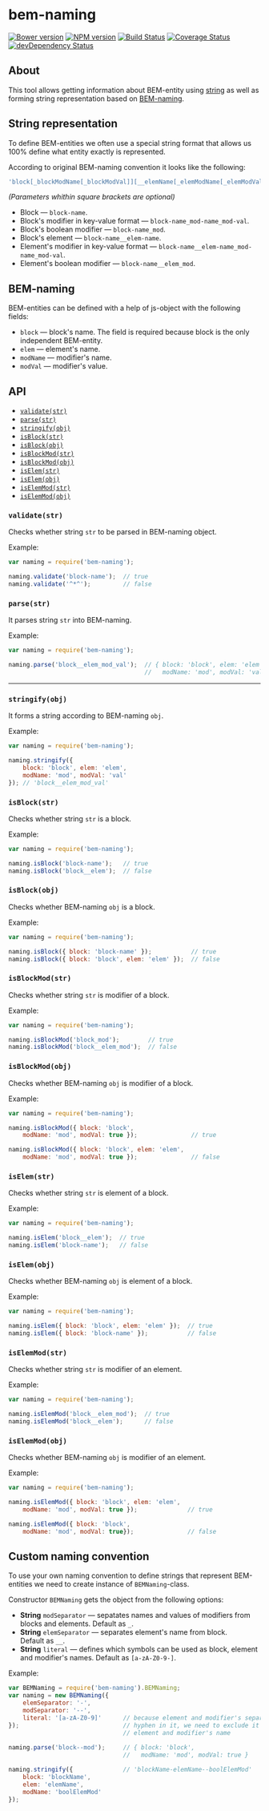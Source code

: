 bem-naming
==========

[![Bower version](https://badge.fury.io/bo/bem-naming.svg)](http://badge.fury.io/bo/bem-naming) [![NPM version](https://badge.fury.io/js/bem-naming.svg)](http://badge.fury.io/js/bem-naming) [![Build Status](https://travis-ci.org/bem/bem-naming.svg)](https://travis-ci.org/bem/bem-naming) [![Coverage Status](https://img.shields.io/coveralls/bem/bem-naming.svg?branch=master)](https://coveralls.io/r/bem/bem-naming) [![devDependency Status](https://david-dm.org/bem/bem-naming/dev-status.svg)](https://david-dm.org/bem/bem-naming#info=devDependencies)

About
-----

This tool allows getting information about BEM-entity using [string](#string-representation) as well as forming string representation based on [BEM-naming](#bem-naming).

String representation
---------------------
To define BEM-entities we often use a special string format that allows us 100% define what entity exactly is represented.

According to original BEM-naming convention it looks like the following:

```js
'block[_blockModName[_blockModVal]][__elemName[_elemModName[_elemModVal]]]'
```

*(Parameters whithin square brackets are optional)*

* Block — `block-name`.
* Block's modifier in key-value format — `block-name_mod-name_mod-val`.
* Block's boolean modifier — `block-name_mod`.
* Block's element — `block-name__elem-name`.
* Element's modifier in key-value format — `block-name__elem-name_mod-name_mod-val`.
* Element's boolean modifier — `block-name__elem_mod`.

BEM-naming
----------

BEM-entities can be defined with a help of js-object with the following fields:

* `block` — block's name. The field is required because block is the only independent BEM-entity.
* `elem` — element's name.
* `modName` — modifier's name.
* `modVal` — modifier's value.

API
---

* [`validate(str)`](#validatestr)
* [`parse(str)`](#parsestr)
* [`stringify(obj)`](#stringifyobj)
* [`isBlock(str)`](#isblockstr)
* [`isBlock(obj)`](#isblockobj)
* [`isBlockMod(str)`](#isblockmodstr)
* [`isBlockMod(obj)`](#isblockmodobj)
* [`isElem(str)`](#iselemstr)
* [`isElem(obj)`](#iselemobj)
* [`isElemMod(str)`](#iselemmodstr)
* [`isElemMod(obj)`](#iselemmodobj)

### `validate(str)`

Checks whether string `str` to be parsed in BEM-naming object.

Example:

```js
var naming = require('bem-naming');

naming.validate('block-name');  // true
naming.validate('^*^');         // false
```

### `parse(str)`

It parses string `str` into BEM-naming.

Example:

```js
var naming = require('bem-naming');

naming.parse('block__elem_mod_val');  // { block: 'block', elem: 'elem',
                                      //   modName: 'mod', modVal: 'val' }
```

<hr/>

### `stringify(obj)`

It forms a string according to BEM-naming `obj`.

Example:

```js
var naming = require('bem-naming');

naming.stringify({
    block: 'block', elem: 'elem',
    modName: 'mod', modVal: 'val'
}); // 'block__elem_mod_val'
```

### `isBlock(str)`

Checks whether string `str` is a block.

Example:

```js
var naming = require('bem-naming');

naming.isBlock('block-name');   // true
naming.isBlock('block__elem');  // false
```

### `isBlock(obj)`

Checks whether BEM-naming `obj` is a block.

Example:

```js
var naming = require('bem-naming');

naming.isBlock({ block: 'block-name' });           // true
naming.isBlock({ block: 'block', elem: 'elem' });  // false
```

### `isBlockMod(str)`

Checks whether string `str` is modifier of a block.

Example:

```js
var naming = require('bem-naming');

naming.isBlockMod('block_mod');        // true
naming.isBlockMod('block__elem_mod');  // false
```

### `isBlockMod(obj)`

Checks whether BEM-naming `obj` is modifier of a block.

Example:

```js
var naming = require('bem-naming');

naming.isBlockMod({ block: 'block',
    modName: 'mod', modVal: true });               // true

naming.isBlockMod({ block: 'block', elem: 'elem',
    modName: 'mod', modVal: true });               // false
```

### `isElem(str)`

Checks whether string `str` is element of a block.

Example:

```js
var naming = require('bem-naming');

naming.isElem('block__elem');  // true
naming.isElem('block-name');   // false
```

### `isElem(obj)`

Checks whether BEM-naming `obj` is element of a block.

Example:

```js
var naming = require('bem-naming');

naming.isElem({ block: 'block', elem: 'elem' });  // true
naming.isElem({ block: 'block-name' });           // false
```

### `isElemMod(str)`

Checks whether string `str` is modifier of an element.

Example:

```js
var naming = require('bem-naming');

naming.isElemMod('block__elem_mod');  // true
naming.isElemMod('block__elem');      // false
```

### `isElemMod(obj)`

Checks whether BEM-naming `obj` is modifier of an element.

Example:

```js
var naming = require('bem-naming');

naming.isElemMod({ block: 'block', elem: 'elem',
    modName: 'mod', modVal: true });              // true

naming.isElemMod({ block: 'block',
    modName: 'mod', modVal: true});               // false
```

Custom naming convention
------------------------

To use your own naming convention to define strings that represent BEM-entities we need to create instance of `BEMNaming`-class.

Constructor `BEMNaming` gets the object from the following options:

* **String** `modSeparator` — sepatates names and values of modifiers from blocks and elements. Default&nbsp;as&nbsp;`_`.
* **String** `elemSeparator` — separates element's name from block. Default&nbsp;as&nbsp;`__`.
* **String** `literal` — defines which symbols can be used as block, element and modifier's names. Default&nbsp;as&nbsp;`[a-zA-Z0-9-]`.

Example:

```js
var BEMNaming = require('bem-naming').BEMNaming;
var naming = new BEMNaming({
    elemSeparator: '-',
    modSeparator: '--',
    literal: '[a-zA-Z0-9]'      // because element and modifier's separators include
});                             // hyphen in it, we need to exclude it from block,
                                // element and modifier's name
                                
naming.parse('block--mod');     // { block: 'block',
                                //   modName: 'mod', modVal: true }

naming.stringify({              // 'blockName-elemName--boolElemMod'
    block: 'blockName',
    elem: 'elemName',
    modName: 'boolElemMod'
});
```

